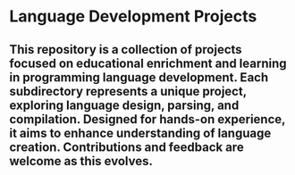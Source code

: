 # Language Development Projects

## This repository is a collection of projects focused on educational enrichment and learning in programming language development. Each subdirectory represents a unique project, exploring language design, parsing, and compilation. Designed for hands-on experience, it aims to enhance understanding of language creation. Contributions and feedback are welcome as this evolves.
